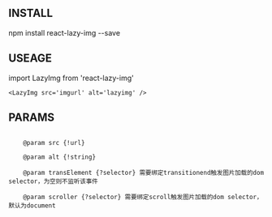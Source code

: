 <h2>INSTALL</h2>
	npm install react-lazy-img --save

<h2>USEAGE</h2>
	import LazyImg from 'react-lazy-img'

	<LazyImg src='imgurl' alt='lazyimg' />

<h2>PARAMS</h2>
<code>
    @param src {!url}
</code><code>
    @param alt {!string}
</code><code>
    @param transElement {?selector} 需要绑定transitionend触发图片加载的dom selector，为空则不监听该事件
</code><code>
    @param scroller {?selector} 需要绑定scroll触发图片加载的dom selector，默认为document
</code>
